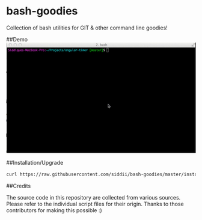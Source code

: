 bash-goodies
=====
Collection of bash utilities for GIT & other command line goodies!

##Demo
![Bash Utils Demo](BashUtils.gif "Demo")

##Installation/Upgrade

```bash
curl https://raw.githubusercontent.com/siddii/bash-goodies/master/install.sh | sh
```

##Credits

The source code in this repository are collected from various sources.
Please refer to the individual script files for their origin. Thanks to those contributors for making this possible :)
